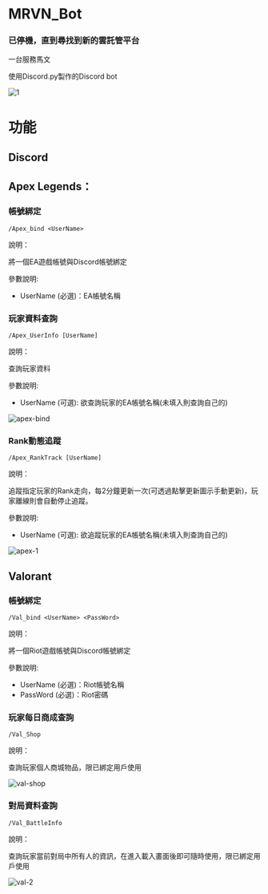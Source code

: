 # MRVN_Bot
### 已停機，直到尋找到新的雲託管平台

一台服務馬文 

使用Discord.py製作的Discord bot

![1](https://github.com/DMCDN/MRVN_Bot/assets/128150279/cacc2c46-a632-40ca-90f0-acb6db047fad)

# 功能

## Discord
###



## Apex Legends：
### 帳號綁定
```
/Apex_bind <UserName>
```
說明：

將一個EA遊戲帳號與Discord帳號綁定
  
 參數說明:
  - UserName (必選)：EA帳號名稱
    
### 玩家資料查詢

```
/Apex_UserInfo [UserName]
```
說明：

查詢玩家資料
  
參數說明:
  - UserName (可選): 欲查詢玩家的EA帳號名稱(未填入則查詢自己的)

![apex-bind](https://github.com/DMCDN/MRVN_Bot/assets/128150279/c3ea8155-a2b7-448a-b046-8cd741182a44)

### Rank動態追蹤

```
/Apex_RankTrack [UserName]
```
說明：

追蹤指定玩家的Rank走向，每2分鐘更新一次(可透過點擊更新圖示手動更新)，玩家離線則會自動停止追蹤。

參數說明:
  - UserName (可選): 欲追蹤玩家的EA帳號名稱(未填入則查詢自己的)
    
![apex-1](https://github.com/DMCDN/MRVN_Bot/assets/128150279/db97b699-209b-4b0d-8a59-2b8943ee2c36)

## Valorant
 ### 帳號綁定
```
/Val_bind <UserName> <PassWord>
```
說明：

將一個Riot遊戲帳號與Discord帳號綁定
  
 參數說明:
  - UserName (必選)：Riot帳號名稱
  - PassWord (必選)：Riot密碼


### 玩家每日商成查詢

```
/Val_Shop
```
說明：

查詢玩家個人商城物品，限已綁定用戶使用
  
![val-shop](https://github.com/DMCDN/MRVN_Bot/assets/128150279/e4c0e70d-7d61-4c4a-9876-70ba2ee514a5)


### 對局資料查詢

```
/Val_BattleInfo
```
說明：

查詢玩家當前對局中所有人的資訊，在進入載入畫面後即可隨時使用，限已綁定用戶使用
      
![val-2](https://github.com/DMCDN/MRVN_Bot/assets/128150279/e17e9986-304f-4fcc-8e0a-e1665f9eeb3a)


